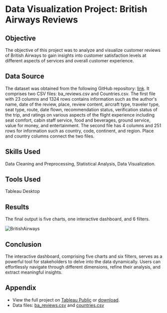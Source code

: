# Data Visualization Project: British Airways Reviews
## Objective
The objective of this project was to analyze and visualize customer reviews of British Airways to gain insights into customer satisfaction levels at different aspects of services and overall customer experience.
## Data Source
The dataset was obtained from the following GitHub repository: [link](https://github.com/mochen862/tableau-end-to-end-portfolio-project). It comprises two CSV files: ba_reviews.csv and Countries.csv. The first file with 23 columns and 1324 rows contains information such as the author's name, date of the review, place, review content, aircraft type, traveler type, seat type, route, date flown, recommendation status, verification status of the trip, and ratings on various aspects of the flight experience including seat comfort, cabin staff service, food and beverages, ground service, value for money, and entertainment. The second file has 4 columns and 251 rows for information such as country, code, continent, and region. Place and country columns connect the two files.
## Skills Used
Data Cleaning and Preprocessing, Statistical Analysis, Data Visualization.
## Tools Used
Tableau Desktop
## Results
The final output is five charts, one interactive dashboard, and 6 filters.

![BritishAirways](https://github.com/oarisur/tableau-projects/assets/72446927/f20ca57d-bc69-4c24-b47f-935c328460d2)

## Conclusion
The interactive dashboard, comprising five charts and six filters, serves as a powerful tool for stakeholders to delve into the data dynamically. Users can effortlessly navigate through different dimensions, refine their analysis, and extract meaningful insights.
## Appendix
- View the full project on [Tableau Public](https://public.tableau.com/app/profile/oarisur.rahman/viz/BritishAirwaysReviews_17119832123640/BritishAirwaysReviewsDashboard) or [download](https://github.com/oarisur/tableau-projects/blob/main/British_Airways_Reviews/British%20Airways%20Reviews.twb).
- Data files: [ba_reviews.csv](https://github.com/oarisur/tableau-projects/blob/main/British_Airways_Reviews/ba_reviews.csv) and [countries.csv](https://github.com/oarisur/tableau-projects/blob/main/British_Airways_Reviews/Countries.csv)
